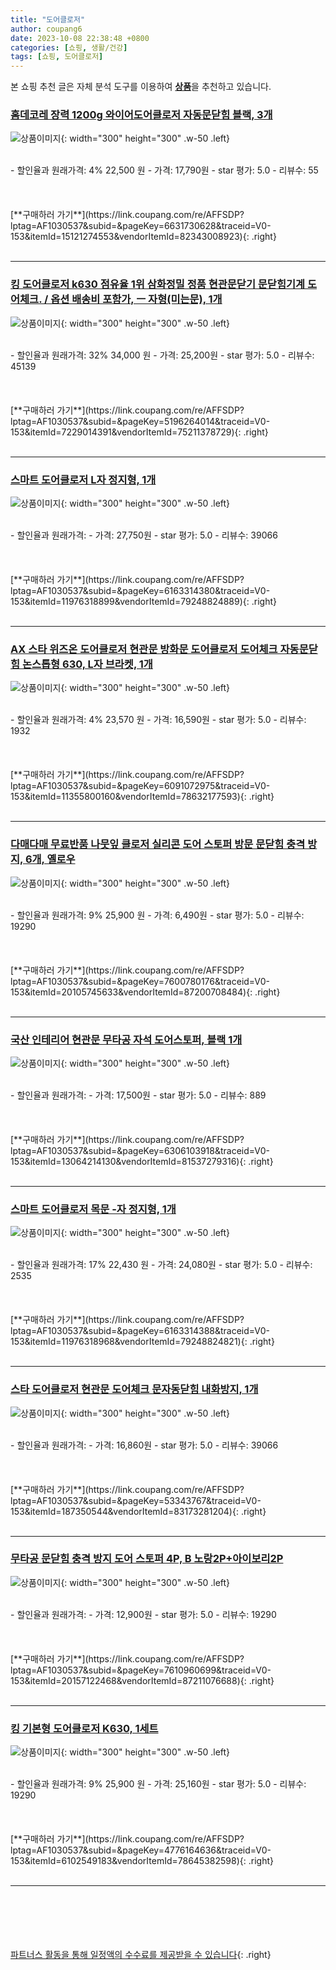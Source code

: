 ```yaml
---
title: "도어클로저"
author: coupang6
date: 2023-10-08 22:38:48 +0800
categories: [쇼핑, 생활/건강]
tags: [쇼핑, 도어클로저]
---
```


본 쇼핑 추천 글은 자체 분석 도구를 이용하여 [**상품**](https://link.coupang.com/a/bao1ui)을 추천하고 있습니다.

### [홈데코레 장력 1200g 와이어도어클로저 자동문닫힘 블랙, 3개](https://link.coupang.com/re/AFFSDP?lptag=AF1030537&subid=&pageKey=6631730628&traceid=V0-153&itemId=15121274553&vendorItemId=82343008923)

![상품이미지](https://thumbnail10.coupangcdn.com/thumbnails/remote/230x230ex/image/vendor_inventory/4c14/a2a171cbc127c9c25b59bb00cbca9047f8cc074398f6db2c7cae6d10efce.jpg){: width="300" height="300" .w-50 .left}


<br>
- 할인율과 원래가격: 4%  22,500   원
- 가격: 17,790원
- star 평가: 5.0
- 리뷰수: 55
<br>
<br>
<br>
<br>
[**구매하러 가기**](https://link.coupang.com/re/AFFSDP?lptag=AF1030537&subid=&pageKey=6631730628&traceid=V0-153&itemId=15121274553&vendorItemId=82343008923){: .right}
<br>
<br>

---

### [킹 도어클로저 k630 점유율 1위 삼화정밀 정품 현관문닫기 문닫힘기계 도어체크. / 옵션 배송비 포함가, ㅡ 자형(미는문), 1개](https://link.coupang.com/re/AFFSDP?lptag=AF1030537&subid=&pageKey=5196264014&traceid=V0-153&itemId=7229014391&vendorItemId=75211378729)

![상품이미지](https://thumbnail7.coupangcdn.com/thumbnails/remote/230x230ex/image/vendor_inventory/6a8f/fd638160fcd7d7d4054ff6cb6cf93ba31554668879b496a0712dee89f351.png){: width="300" height="300" .w-50 .left}


<br>
- 할인율과 원래가격: 32%  34,000   원
- 가격: 25,200원
- star 평가: 5.0
- 리뷰수: 45139
<br>
<br>
<br>
<br>
[**구매하러 가기**](https://link.coupang.com/re/AFFSDP?lptag=AF1030537&subid=&pageKey=5196264014&traceid=V0-153&itemId=7229014391&vendorItemId=75211378729){: .right}
<br>
<br>

---

### [스마트 도어클로저 L자 정지형, 1개](https://link.coupang.com/re/AFFSDP?lptag=AF1030537&subid=&pageKey=6163314380&traceid=V0-153&itemId=11976318899&vendorItemId=79248824889)

![상품이미지](https://thumbnail8.coupangcdn.com/thumbnails/remote/230x230ex/image/retail/images/2021/11/05/9/5/c099b203-d8e0-4466-9e3f-bcb4c9edbf0c.jpg){: width="300" height="300" .w-50 .left}


<br>
- 할인율과 원래가격: 
- 가격: 27,750원
- star 평가: 5.0
- 리뷰수: 39066
<br>
<br>
<br>
<br>
[**구매하러 가기**](https://link.coupang.com/re/AFFSDP?lptag=AF1030537&subid=&pageKey=6163314380&traceid=V0-153&itemId=11976318899&vendorItemId=79248824889){: .right}
<br>
<br>

---

### [AX 스타 위즈온 도어클로저 현관문 방화문 도어클로저 도어체크 자동문닫힘 논스톱형 630, L자 브라켓, 1개](https://link.coupang.com/re/AFFSDP?lptag=AF1030537&subid=&pageKey=6091072975&traceid=V0-153&itemId=11355800160&vendorItemId=78632177593)

![상품이미지](https://thumbnail8.coupangcdn.com/thumbnails/remote/230x230ex/image/vendor_inventory/9db9/f80450e9df17375dbb2622ea1767e71330a04656282a25e456187b4f33f3.jpg){: width="300" height="300" .w-50 .left}


<br>
- 할인율과 원래가격: 4%  23,570   원
- 가격: 16,590원
- star 평가: 5.0
- 리뷰수: 1932
<br>
<br>
<br>
<br>
[**구매하러 가기**](https://link.coupang.com/re/AFFSDP?lptag=AF1030537&subid=&pageKey=6091072975&traceid=V0-153&itemId=11355800160&vendorItemId=78632177593){: .right}
<br>
<br>

---

### [다매다매 무료반품 나뭇잎 클로저 실리콘 도어 스토퍼 방문 문닫힘 충격 방지, 6개, 옐로우](https://link.coupang.com/re/AFFSDP?lptag=AF1030537&subid=&pageKey=7600780176&traceid=V0-153&itemId=20105745633&vendorItemId=87200708484)

![상품이미지](https://thumbnail7.coupangcdn.com/thumbnails/remote/230x230ex/image/vendor_inventory/e79b/37ecc476ba7a9d9cd92cc9db7f0d21359a044f273bb91772b4bebe193e46.PNG){: width="300" height="300" .w-50 .left}


<br>
- 할인율과 원래가격: 9%  25,900   원
- 가격: 6,490원
- star 평가: 5.0
- 리뷰수: 19290
<br>
<br>
<br>
<br>
[**구매하러 가기**](https://link.coupang.com/re/AFFSDP?lptag=AF1030537&subid=&pageKey=7600780176&traceid=V0-153&itemId=20105745633&vendorItemId=87200708484){: .right}
<br>
<br>

---

### [국산 인테리어 현관문 무타공 자석 도어스토퍼, 블랙 1개](https://link.coupang.com/re/AFFSDP?lptag=AF1030537&subid=&pageKey=6306103918&traceid=V0-153&itemId=13064214130&vendorItemId=81537279316)

![상품이미지](https://thumbnail8.coupangcdn.com/thumbnails/remote/230x230ex/image/vendor_inventory/7337/6e24fee04eeb2483b02108331a19e60066cf215c0636dd5ca659d2467786.jpg){: width="300" height="300" .w-50 .left}


<br>
- 할인율과 원래가격: 
- 가격: 17,500원
- star 평가: 5.0
- 리뷰수: 889
<br>
<br>
<br>
<br>
[**구매하러 가기**](https://link.coupang.com/re/AFFSDP?lptag=AF1030537&subid=&pageKey=6306103918&traceid=V0-153&itemId=13064214130&vendorItemId=81537279316){: .right}
<br>
<br>

---

### [스마트 도어클로저 목문 -자 정지형, 1개](https://link.coupang.com/re/AFFSDP?lptag=AF1030537&subid=&pageKey=6163314388&traceid=V0-153&itemId=11976318968&vendorItemId=79248824821)

![상품이미지](https://thumbnail7.coupangcdn.com/thumbnails/remote/230x230ex/image/retail/images/2021/11/05/9/6/e2b1dc1a-13c3-489c-bf11-67acfdf8d65e.jpg){: width="300" height="300" .w-50 .left}


<br>
- 할인율과 원래가격: 17%  22,430   원
- 가격: 24,080원
- star 평가: 5.0
- 리뷰수: 2535
<br>
<br>
<br>
<br>
[**구매하러 가기**](https://link.coupang.com/re/AFFSDP?lptag=AF1030537&subid=&pageKey=6163314388&traceid=V0-153&itemId=11976318968&vendorItemId=79248824821){: .right}
<br>
<br>

---

### [스타 도어클로저 현관문 도어체크 문자동닫힘 내화방지, 1개](https://link.coupang.com/re/AFFSDP?lptag=AF1030537&subid=&pageKey=53343767&traceid=V0-153&itemId=187350544&vendorItemId=83173281204)

![상품이미지](https://thumbnail8.coupangcdn.com/thumbnails/remote/230x230ex/image/vendor_inventory/9e11/8c96e2c46cf93ef948102c4340e1dd0002f5f501c873377096bdae4bf17d.jpg){: width="300" height="300" .w-50 .left}


<br>
- 할인율과 원래가격: 
- 가격: 16,860원
- star 평가: 5.0
- 리뷰수: 39066
<br>
<br>
<br>
<br>
[**구매하러 가기**](https://link.coupang.com/re/AFFSDP?lptag=AF1030537&subid=&pageKey=53343767&traceid=V0-153&itemId=187350544&vendorItemId=83173281204){: .right}
<br>
<br>

---

### [무타공 문닫힘 충격 방지 도어 스토퍼 4P, B 노랑2P+아이보리2P](https://link.coupang.com/re/AFFSDP?lptag=AF1030537&subid=&pageKey=7610960699&traceid=V0-153&itemId=20157122468&vendorItemId=87211076688)

![상품이미지](https://thumbnail6.coupangcdn.com/thumbnails/remote/230x230ex/image/vendor_inventory/c560/6d4b472bf1b9777d736fd31ca95517e8d97a539b0b22a44b99b6d2143e0d.png){: width="300" height="300" .w-50 .left}


<br>
- 할인율과 원래가격: 
- 가격: 12,900원
- star 평가: 5.0
- 리뷰수: 19290
<br>
<br>
<br>
<br>
[**구매하러 가기**](https://link.coupang.com/re/AFFSDP?lptag=AF1030537&subid=&pageKey=7610960699&traceid=V0-153&itemId=20157122468&vendorItemId=87211076688){: .right}
<br>
<br>

---

### [킹 기본형 도어클로저 K630, 1세트](https://link.coupang.com/re/AFFSDP?lptag=AF1030537&subid=&pageKey=4776164636&traceid=V0-153&itemId=6102549183&vendorItemId=78645382598)

![상품이미지](https://thumbnail10.coupangcdn.com/thumbnails/remote/230x230ex/image/vendor_inventory/3646/b02985fdbcd2be8ad72964341fca9a3e47cb93df055674539abdac958827.jpg){: width="300" height="300" .w-50 .left}


<br>
- 할인율과 원래가격: 9%  25,900   원
- 가격: 25,160원
- star 평가: 5.0
- 리뷰수: 19290
<br>
<br>
<br>
<br>
[**구매하러 가기**](https://link.coupang.com/re/AFFSDP?lptag=AF1030537&subid=&pageKey=4776164636&traceid=V0-153&itemId=6102549183&vendorItemId=78645382598){: .right}
<br>
<br>

---
<br><br><br><br><br> [파트너스 활동을 통해 일정액의 수수료를 제공받을 수 있습니다](https://link.coupang.com/a/bao1ui){: .right}